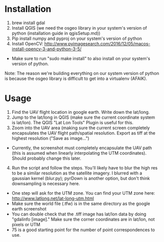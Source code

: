 # Installation
1. brew install gdal
2. Install QGIS (we need the osgeo library in your system's version of python (installation guide in qgisSetup.md))
3. Pip install numpy and pyproj on your system's version of python
4. Install OpenCV: http://www.pyimagesearch.com/2016/12/05/macos-install-opencv-3-and-python-3-5/
  * Make sure to run "sudo make install" to also install on your system's version of python.

Note: The reason we're building everything on our system version of python is because the osgeo library is difficult to get into a virtualenv (AFAIK).

# Usage
1. Find the UAV flight location in google earth. Write down the lat/long.
2. Jump to the lat/long in QGIS (make sure the current coordinate system is lat/lon). The QGIS "Lat Lon Tools" Plugin is useful for this.
3. Zoom into the UAV area (making sure the current screen completely encapsulates the UAV flight path/spatial resolution. Export as tiff at the highest resolution ("Save as image...")
  * Currently, the screenshot must completely encapsulate the UAV path (this is assumed when linearly interpolating the UTM coordinates). Should probably change this later.
4. Run the script and follow the steps. You'll likely have to blur the high res to be a similar resolution as the satellite imagery. I blurred with a gaussian kernel (blur.py); pyrDown is another option, but don't think downsampling is necessary here.  
  * One step will ask for the UTM zone. You can find your UTM zone here: http://www.latlong.net/lat-long-utm.html
  * Make sure the world file (.tfw) is in the same directory as the google earth screenshot
  * You can double check that the .tiff image has lat/lon data by doing "gdalinfo [image]." Make sure the corner coordinates are in lat/lon, not pixels or UTM
  * 75 is a good starting point for the number of point correspondences to use.



